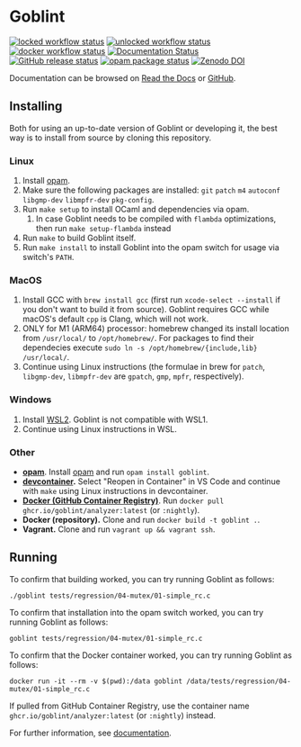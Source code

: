 # Goblint

[![locked workflow status](https://github.com/goblint/analyzer/actions/workflows/locked.yml/badge.svg)](https://github.com/goblint/analyzer/actions/workflows/locked.yml)
[![unlocked workflow status](https://github.com/goblint/analyzer/actions/workflows/unlocked.yml/badge.svg)](https://github.com/goblint/analyzer/actions/workflows/unlocked.yml)
[![docker workflow status](https://github.com/goblint/analyzer/actions/workflows/docker.yml/badge.svg)](https://github.com/goblint/analyzer/actions/workflows/docker.yml)
[![Documentation Status](https://readthedocs.org/projects/goblint/badge/?version=latest)](https://goblint.readthedocs.io/en/latest/?badge=latest)  
[![GitHub release status](https://img.shields.io/github/v/release/goblint/analyzer)](https://github.com/goblint/analyzer/releases)
[![opam package status](https://badgen.net/opam/v/goblint)](https://opam.ocaml.org/packages/goblint)
[![Zenodo DOI](https://zenodo.org/badge/2066905.svg)](https://zenodo.org/badge/latestdoi/2066905)

Documentation can be browsed on [Read the Docs](https://goblint.readthedocs.io/en/latest/) or [GitHub](./docs/).

## Installing

Both for using an up-to-date version of Goblint or developing it, the best way is to install from source by cloning this repository.

### Linux

1. Install [opam](https://opam.ocaml.org/doc/Install.html).
2. Make sure the following packages are installed: `git` `patch` `m4` `autoconf` `libgmp-dev` `libmpfr-dev` `pkg-config`.
3. Run `make setup` to install OCaml and dependencies via opam.
   1. In case Goblint needs to be compiled with `flambda` optimizations, then run `make setup-flambda` instead
4. Run `make` to build Goblint itself.
5. Run `make install` to install Goblint into the opam switch for usage via switch's `PATH`.

### MacOS

1. Install GCC with `brew install gcc` (first run `xcode-select --install` if you don't want to build it from source). Goblint requires GCC while macOS's default `cpp` is Clang, which will not work.
2. ONLY for M1 (ARM64) processor: homebrew changed its install location from `/usr/local/` to `/opt/homebrew/`. For packages to find their dependecies execute `sudo ln -s /opt/homebrew/{include,lib} /usr/local/`.
3. Continue using Linux instructions (the formulae in brew for `patch`, `libgmp-dev`, `libmpfr-dev` are `gpatch`, `gmp`, `mpfr`, respectively).

### Windows

1. Install [WSL2](https://docs.microsoft.com/en-us/windows/wsl/install-win10). Goblint is not compatible with WSL1.
2. Continue using Linux instructions in WSL.

### Other

- **[opam](https://opam.ocaml.org/packages/goblint/)**. Install [opam](https://opam.ocaml.org/doc/Install.html) and run `opam install goblint`.
- **[devcontainer](./.devcontainer/).** Select "Reopen in Container" in VS Code and continue with `make` using Linux instructions in devcontainer.
- **[Docker (GitHub Container Registry)](https://github.com/goblint/analyzer/pkgs/container/analyzer)**. Run `docker pull ghcr.io/goblint/analyzer:latest` (or `:nightly`).
- **Docker (repository).** Clone and run `docker build -t goblint .`.
- **Vagrant.** Clone and run `vagrant up && vagrant ssh`.

## Running

To confirm that building worked, you can try running Goblint as follows:

```
./goblint tests/regression/04-mutex/01-simple_rc.c
```

To confirm that installation into the opam switch worked, you can try running Goblint as follows:

```
goblint tests/regression/04-mutex/01-simple_rc.c
```

To confirm that the Docker container worked, you can try running Goblint as follows:

```
docker run -it --rm -v $(pwd):/data goblint /data/tests/regression/04-mutex/01-simple_rc.c
```

If pulled from GitHub Container Registry, use the container name `ghcr.io/goblint/analyzer:latest` (or `:nightly`) instead.

For further information, see [documentation](https://goblint.readthedocs.io/en/latest/user-guide/running/).
